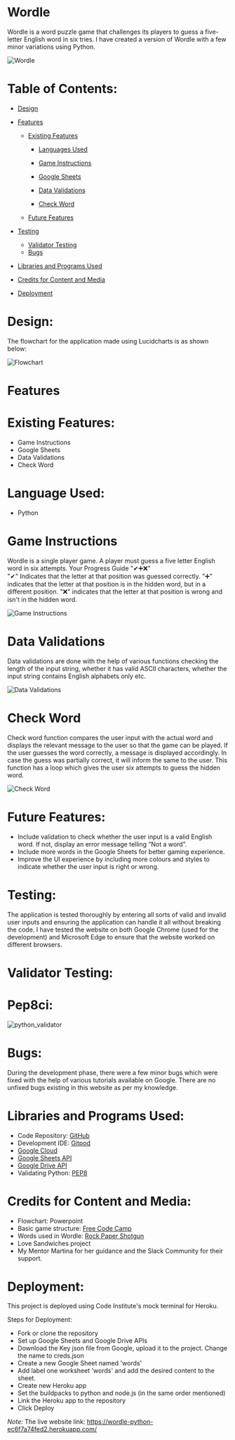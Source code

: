 
# Wordle    

Wordle is a word puzzle game that challenges its players to guess a five-letter  English word in six tries. I have created a version of Wordle with a few minor variations using Python.

 ![Wordle](assets/screenshots/wordle.png)   


# Table of Contents:

- [Design](#design)
- [Features](#features)

	- [Existing Features](#existing-features) 

        -    [Languages Used](#languages-used)

        -    [Game Instructions](#game-instructions)    

        -    [Google Sheets](#google-sheets)    

        -    [Data Validations](#data-validations)  

        -    [Check Word](#check-word)  

   - [Future Features](#future-features)
- [Testing](#testing)   
     -    [Validator Testing](#validator-testing)  
     -    [Bugs](#bugs)

-    [Libraries and Programs Used](#libraries-and-programs-used)
- [Credits for Content and Media](#credits)  
- [Deployment](#deployment)
   



# Design:   

The flowchart for the application made using Lucidcharts is as shown below:  

![Flowchart](assets/screenshots/flowchart.jpg)  



# Features

# Existing Features:
+ Game Instructions    
+ Google Sheets   
+ Data Validations
+ Check Word 


# Language Used:
+ Python

# Game Instructions     

Wordle is a single player game. A player must guess a five letter English word in six attempts.
Your Progress Guide "✔➕❌"  
"✔" Indicates that the letter at that position was guessed correctly. 
"➕" indicates that the letter at that position is in the hidden word, but in a different position. 
"❌" indicates that the letter at that position is wrong and isn't in the hidden word.    
   
![Game Instructions](assets/screenshots/game_instructions.png)  


# Data Validations

Data validations are done with the help of various functions checking the length of the input string, whether it has valid ASCII characters, whether the input string contains English alphabets only etc.    

![Data Validations](assets/screenshots/data_validations.png)  

# Check Word

Check word function compares the user input with the actual word and displays the relevant message to the user so that the game can be played. If the user guesses the word correctly, a message is displayed accordingly. In case the guess was partially correct, it will inform the same to the user. This function has a loop which gives the user six attempts to guess the hidden word.    

![Check Word]( assets/screenshots/check_word.png)

# Future Features:  

+ Include validation to check whether the user input is a valid English word. If not, display an error message telling “Not a word”.
+ Include more words in the Google Sheets for better gaming experience.    
+ Improve the UI experience by including more colours and styles to indicate whether the user input is right or wrong.    

# Testing:  

The application is tested thoroughly by entering all sorts of valid and invalid user inputs and ensuring the application can handle it all without breaking the code.
I have tested the website on both Google Chrome (used for the development) and Microsoft Edge to ensure that the website worked on different browsers.

# Validator Testing:  

# Pep8ci:    

![python_validator](assets/screenshots/python_validator.png)    
 

# Bugs:  

During the development phase, there were a few minor bugs which were fixed with the help of various tutorials available on Google.
There are no unfixed bugs existing in this website as per my knowledge.

# Libraries and Programs Used:  

* Code Repository: [GitHub](https://github.com/)
* Development IDE: [Gitpod](https://www.gitpod.io/)
* [Google Cloud]( https://console.cloud.google.com/)
* [Google Sheets API](https://console.cloud.google.com/apis/api/sheets.googleapis.com)
* [Google Drive API]( https://console.cloud.google.com/apis/api/drive.googleapis.com/)
* Validating Python: [PEP8]( https://pep8ci.herokuapp.com/)


# Credits for Content and Media:
* Flowchart: Powerpoint
* Basic game structure: [Free Code Camp]( https://www.freecodecamp.org/news/building-a-wordle-game/)
* Words used in Wordle: [Rock Paper Shotgun]( https://www.rockpapershotgun.com/wordle-past-answers)
* Love Sandwiches project
* My Mentor Martina for her guidance and the Slack Community for their support.

# Deployment:

This project is deployed using Code Institute's mock terminal for Heroku.

Steps for Deployment:

* Fork or clone the repository
* Set up Google Sheets and Google Drive APIs
* Download the Key json file from Google, upload it to the project. Change the name to creds.json
* Create a new Google Sheet named 'words'
* Add label one worksheet 'words' and add the desired content to the sheet.
* Create new Heroku app
* Set the buildpacks to python and node.js (in the same order mentioned)
* Link the Heroku app to the repository
* Click Deploy    

_Note:_ The live website link: https://wordle-python-ec6f7a74fed2.herokuapp.com/
